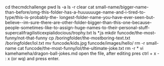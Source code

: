 cd thecmdchallenge
pwd
ls -a
ls -r
clear
cat small-name/bigger-name-than-before/omg-this-folder-has-a-huuuuuuge-name-and-i-tired-to-type/this-is-probably-the- longest-folder-name-you-have-ever-seen-but-believe--im-sure-there-are-other-folder-bigger-than-this-one-because-people-sometimes-like-to-assign-huge-names-to-their-personal-stuff-supercalifragilisticexpialidocious/trophy.txt
ls *.js
mkdir funcode/the-most-funny/not-that-funny
cp /boringfolder/the-mostboring-text.txt /boringfolder/lol.txt
mv funcode/kids.jpg funcode/images/hello/
rm -r small-name
cat funcode/the-most-funny/lol/the-ultimate-joke.txt
rm -r *
vi kamehameha/dragon-ball-jokes.md
open the file, after editing pres ctrl + x - : x (or wq) and press enter.